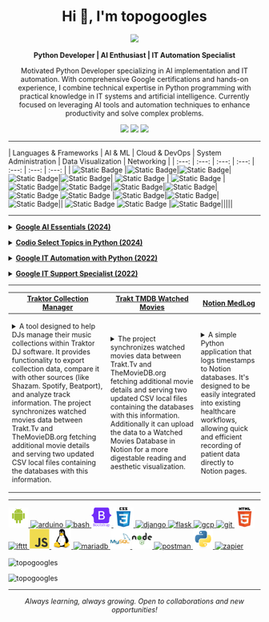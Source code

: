 <h1 align="center">Hi 👋, I'm topogoogles</h1> 
<p align="center"><img src="https://avatars.githubusercontent.com/u/48167838?v=4">

<p align=center><b>Python Developer | AI Enthusiast | IT Automation Specialist</b>
</p>

<p align="center">Motivated Python Developer specializing in AI implementation and IT automation. With comprehensive Google certifications and hands-on experience, I combine technical expertise in Python programming with practical knowledge in IT systems and artificial intelligence. Currently focused on leveraging AI tools and automation techniques to enhance productivity and solve complex problems.</p>

<p align="center"> <a href="mailto:araujoagustin@gmail.com"><img src="https://img.shields.io/badge/Email-Contact-lightgray?style=for-the-badge&logo=gmail"></a> <a href="https://topogoogles.github.io"><img src="https://img.shields.io/badge/Portfolio-Website-orangered?style=for-the-badge&logo=brave"></a> <img src="https://img.shields.io/badge/Location-Barcelona-blue?style=for-the-badge&logo=google-maps"> </p>

---
|   Languages & Frameworks   |   AI & ML   |   Cloud & DevOps   |   System Administration   |   Data Visualization   |   Networking   |
|   :---:   |   :---:   |   :---:   |   :---:   |   :---:   |   :---:   |   :---:   |
|    ![Static Badge](https://img.shields.io/badge/Python-gold?style=plastic&logo=python) |![Static Badge](https://img.shields.io/badge/LLMs-lightgreen?style=plastic&logo=openai)|![Static Badge](https://img.shields.io/badge/Google_Cloud-lightblue?style=plastic&logo=google-cloud)|![Static Badge](https://img.shields.io/badge/Linux-gainsboro?style=plastic&logo=linux)|![Static Badge](https://img.shields.io/badge/Matplotlib-hotpink?style=plastic&logo=soundcharts)|     ![Static Badge](https://img.shields.io/badge/DNS-mediumpurple?style=plastic&logo=nextdns)
|    ![Static Badge](https://img.shields.io/badge/Django-seagreen?style=plastic&logo=django) |![Static Badge](https://img.shields.io/badge/Generative_AI-lavender?style=plastic&logo=google-gemini)|![Static Badge](https://img.shields.io/badge/Git-lightgray?style=plastic&logo=git)|![Static Badge](https://img.shields.io/badge/PowerShell-midnightblue?style=plastic&logo=ntfy)|![Static Badge](https://img.shields.io/badge/Jupyter_Notebooks-white?style=plastic&logo=jupyter)|     ![Static Badge](https://img.shields.io/badge/OSI/TCP_IP-burlywood?style=plastic&logo=awsorganizations)
![Static Badge](https://img.shields.io/badge/Flask-gray?style=plastic&logo=flask) |![Static Badge](https://img.shields.io/badge/Prompt_Engineering-teal?style=plastic&logo=openaigym)|![Static Badge](https://img.shields.io/badge/GitHub-darkslategray?style=plastic&logo=github)|![Static Badge](https://img.shields.io/badge/Puppet-lightyellow?style=plastic&logo=puppet)||     ![Static Badge](https://img.shields.io/badge/Network_Security-honeydew?style=plastic&logo=adguard)
![Static Badge](https://img.shields.io/badge/HTML+CSS-salmon?style=plastic&logo=htmx) |![Static Badge](https://img.shields.io/badge/VERTEX_AI-lightslategray?style=plastic&logo=vtex)|||||

---
<details><p><summary><a href="https://coursera.org/verify/MF2ACZNKUQXR"><b>Google AI Essentials (2024)</b></a></summary> - Generative AI implementation - Advanced prompt engineering - AI responsibility and ethics - Strategic AI implementation </details></p> <p><details> <summary><a href="https://coursera.org/verify/specialization/BSFGUD7NBSMN
"><b>Codio Select Topics in Python (2024)</b></a></summary> - Python packaging and development - Data visualization with Matplotlib - Web development with Django - Natural Language Processing </details></p> <p><details> <summary><a href="https://www.coursera.org/verify/professional-cert/K9K8649HJ2PB"><b>Google IT Automation with Python (2022)</b></a></summary> - Process automation - Configuration management - Version control systems - Cloud resource management </details></p> <p><details> <summary><a href="https://coursera.org/verify/professional-cert/GKA9NYNPDSWY"><b>Google IT Support Specialist (2022)</b></a></summary> - Technical support - Network administration - System administration - Cybersecurity </details></p>

---
|   <a href="https://github.com/topogoogles/traktor-collection-manager"><b>Traktor Collection Manager</b></a>    |   <a href="https://github.com/topogoogles/trakt-tmdb-watched-movies"><b>Trakt TMDB Watched Movies</b></a>   |   <a href="https://github.com/topogoogles/notion-medlog"><b>Notion MedLog</b></a>   |
|   ---   |   ---   |   ---   |
|   <p><details><summary>A tool designed to help DJs manage their music collections within Traktor DJ software. It provides functionality to export collection data, compare it with other sources (like Shazam. Spotify, Beatport), and analyze track information. The project synchronizes watched movies data between Trakt.Tv and TheMovieDB.org fetching additional movie details and serving two updated CSV local files containing the databases with this information.</summary> </details></p>   |   <p><details> <summary>The project synchronizes watched movies data between Trakt.Tv and TheMovieDB.org fetching additional movie details and serving two updated CSV local files containing the databases with this information. Additionally it can upload the data to a Watched Movies Database in Notion for a more digestable reading and aesthetic visualization.</summary> </details></p>   |   <p><details><summary>A simple Python application that logs timestamps to Notion databases. It's designed to be easily integrated into existing healthcare workflows, allowing quick and efficient recording of patient data directly to Notion pages.</summary> </details></p>   |
   
---
<p align="left"> <a href="https://developer.android.com" target="_blank" rel="noreferrer"> <img src="https://raw.githubusercontent.com/devicons/devicon/master/icons/android/android-original-wordmark.svg" alt="android" width="40" height="40"/> </a> <a href="https://www.arduino.cc/" target="_blank" rel="noreferrer"> <img src="https://cdn.worldvectorlogo.com/logos/arduino-1.svg" alt="arduino" width="40" height="40"/> </a> <a href="https://www.gnu.org/software/bash/" target="_blank" rel="noreferrer"> <img src="https://www.vectorlogo.zone/logos/gnu_bash/gnu_bash-icon.svg" alt="bash" width="40" height="40"/> </a> <a href="https://getbootstrap.com" target="_blank" rel="noreferrer"> <img src="https://raw.githubusercontent.com/devicons/devicon/master/icons/bootstrap/bootstrap-plain-wordmark.svg" alt="bootstrap" width="40" height="40"/> </a> <a href="https://www.w3schools.com/css/" target="_blank" rel="noreferrer"> <img src="https://raw.githubusercontent.com/devicons/devicon/master/icons/css3/css3-original-wordmark.svg" alt="css3" width="40" height="40"/> </a> <a href="https://www.djangoproject.com/" target="_blank" rel="noreferrer"> <img src="https://cdn.worldvectorlogo.com/logos/django.svg" alt="django" width="40" height="40"/> </a> <a href="https://flask.palletsprojects.com/" target="_blank" rel="noreferrer"> <img src="https://www.vectorlogo.zone/logos/palletsprojects_flask/palletsprojects_flask-icon.svg" alt="flask" width="40" height="40"/> </a> <a href="https://cloud.google.com" target="_blank" rel="noreferrer"> <img src="https://www.vectorlogo.zone/logos/google_cloud/google_cloud-icon.svg" alt="gcp" width="40" height="40"/> </a> <a href="https://git-scm.com/" target="_blank" rel="noreferrer"> <img src="https://www.vectorlogo.zone/logos/git-scm/git-scm-icon.svg" alt="git" width="40" height="40"/> </a> <a href="https://www.w3.org/html/" target="_blank" rel="noreferrer"> <img src="https://raw.githubusercontent.com/devicons/devicon/master/icons/html5/html5-original-wordmark.svg" alt="html5" width="40" height="40"/> </a> <a href="https://ifttt.com/" target="_blank" rel="noreferrer"> <img src="https://www.vectorlogo.zone/logos/ifttt/ifttt-ar21.svg" alt="ifttt" width="40" height="40"/> </a> <a href="https://developer.mozilla.org/en-US/docs/Web/JavaScript" target="_blank" rel="noreferrer"> <img src="https://raw.githubusercontent.com/devicons/devicon/master/icons/javascript/javascript-original.svg" alt="javascript" width="40" height="40"/> </a> <a href="https://www.linux.org/" target="_blank" rel="noreferrer"> <img src="https://raw.githubusercontent.com/devicons/devicon/master/icons/linux/linux-original.svg" alt="linux" width="40" height="40"/> </a> <a href="https://mariadb.org/" target="_blank" rel="noreferrer"> <img src="https://www.vectorlogo.zone/logos/mariadb/mariadb-icon.svg" alt="mariadb" width="40" height="40"/> </a> <a href="https://www.mysql.com/" target="_blank" rel="noreferrer"> <img src="https://raw.githubusercontent.com/devicons/devicon/master/icons/mysql/mysql-original-wordmark.svg" alt="mysql" width="40" height="40"/> </a> <a href="https://nodejs.org" target="_blank" rel="noreferrer"> <img src="https://raw.githubusercontent.com/devicons/devicon/master/icons/nodejs/nodejs-original-wordmark.svg" alt="nodejs" width="40" height="40"/> </a> <a href="https://postman.com" target="_blank" rel="noreferrer"> <img src="https://www.vectorlogo.zone/logos/getpostman/getpostman-icon.svg" alt="postman" width="40" height="40"/> </a> <a href="https://www.python.org" target="_blank" rel="noreferrer"> <img src="https://raw.githubusercontent.com/devicons/devicon/master/icons/python/python-original.svg" alt="python" width="40" height="40"/> </a> <a href="https://zapier.com" target="_blank" rel="noreferrer"> <img src="https://www.vectorlogo.zone/logos/zapier/zapier-icon.svg" alt="zapier" width="40" height="40"/> </a> </p>

<p><img align="center" src="https://github-readme-stats.vercel.app/api/top-langs?username=topogoogles&show_icons=true&locale=en&layout=compact" alt="topogoogles" /></p>  

<p align="left"> <img src="https://komarev.com/ghpvc/?username=topogoogles&label=Profile%20views&color=0e75b6&style=flat" alt="topogoogles" /> </p>  

----------

<p align="center"> <i>Always learning, always growing. Open to collaborations and new opportunities!</i> </p>
